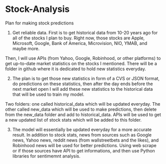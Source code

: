 # Stock-Analysis
Plan for making stock predictions

1. Get reliable data. First is to get historical data from 10-20 years ago for all of the stocks I plan to buy. Right now, those stocks are Apple, Microsoft, Google, Bank of America, Microvision, NIO, YMAB, and maybe more.

Then, I will use APIs (from Yahoo, Google, Robinhood, or other platforms) to get up-to-date market statistics on the stocks I mentioned. There will be a folder in github where it is dedicated to hold new statistics everyday. 

2. The plan is to get those new statistics in form of a CVS or JSON format, do predictions on these statistics, then after the day ends before the next market open I will add these new statistics to the historical data that will be used to train my model. 

Two folders: one called historical_data which will be updated everyday.
The other called new_data which will be used to make predictions, then delete from the new_data folder and add to historical_data. APIs will be used to get a new updated list of stock stats which will be added to this folder. 

3. The model will essentially be updated everyday for a more accurate result. In addition to stock stats, news from sources such as Google news, Yahoo news, reddit news (from wallstreetbets and the likes), and Robinhood news will be used for better predictions. Using web scrape or if those sources have API to get informations, and then use Python libraries for sentimemnt analysis.